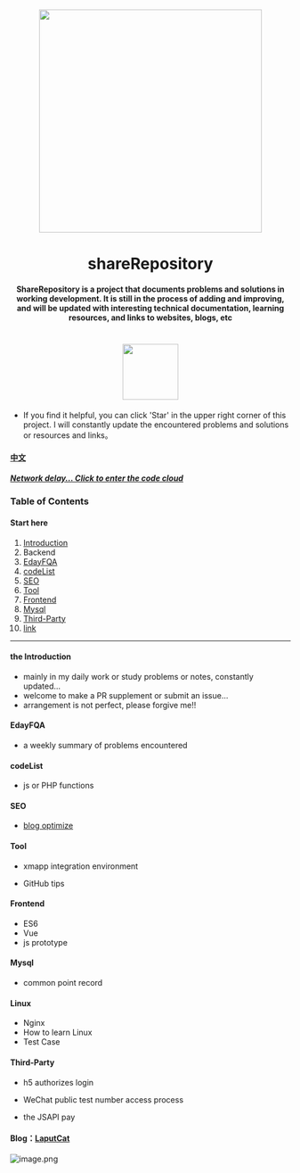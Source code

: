<h1 align="center"><a target="_blank" herf="https://gitub.com/fuduoluo/shareRepository" alt="shareRepository"><img src="https://i.loli.net/2020/04/08/D47fFg53xr2GEdk.png" width = "400" style="max-width:100%;align:center"/></a></h1>

<h1 align="center">&nbsp;shareRepository&nbsp;</h1>

<h4 align="center">ShareRepository is a project that documents problems and solutions in working development. It is still in the process of adding and improving, and will be updated with interesting technical documentation, learning resources, and links to websites, blogs, etc</h4>

<h1 align="center"><img src="https://img.shields.io/badge/PRs-welcome-brightgreen.svg?style=flat-square" width = "100" /></h1>

* If you find it helpful, you can click 'Star' in the upper right corner of this project. I will constantly update the encountered problems and solutions or resources and links。

#### [中文](https://github.com/fuduoluo/shareRepository/blob/master/README.md)

##### [Network delay... Click to enter the code cloud](https://gitee.com/s_lindan/shareRepository.git)

### Table  of Contents

#### Start here

1. [Introduction](#Introduction)
2. Backend
3. [EdayFQA](#EdayFQA)
4. [codeList](#codeList)
5. [SEO](#SEO)
6. [Tool](#Tool)
7. [Frontend](#Frontend)
8. [Mysql](#Mysql)
9. [Third-Party](#Third-Party)
10. [link](#link)

___




#### the Introduction

- mainly in my daily work or study problems or notes, constantly updated...
- welcome to make a PR supplement or submit an issue...
- arrangement is not perfect, please forgive me!!

#### EdayFQA

- a weekly summary of problems encountered

#### codeList

- js or PHP functions

#### SEO

- [blog optimize](https://www.phpcoder.club/posts/895444f1.html)

#### Tool

- xmapp integration environment

- GitHub tips

#### Frontend

- ES6
- Vue
- js prototype

#### Mysql

- common point record

#### Linux
 - Nginx
 - How to learn Linux
 - Test Case
#### Third-Party

- h5 authorizes login

- WeChat public test number access process
- the JSAPI pay

#### Blog：[LaputCat](https://www.phpcoder.club/)

![image.png](https://i.loli.net/2020/04/08/w2lTrb8pREieOtJ.png)